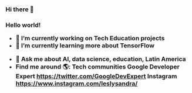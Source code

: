 ### Hi there 👋

<!--
**leslysandra/leslysandra** is a ✨ _special_ ✨ repository because its `README.md` (this file) appears on your GitHub profile.
-->

<h3>Hello world!

- 🔭 I’m currently working on Tech Education projects
- 🌱 I’m currently learning more about TensorFlow
<!--  - 👯 I’m looking to collaborate on ...
- 🤔 I’m looking for help with ... -->
- 💬 Ask me about AI, data science, education, Latin America
- Find me around 🌎:
Tech communities Google Developer Expert https://twitter.com/GoogleDevExpert 
Instagram https://www.instagram.com/leslysandra/


<!--
- 📫 How to reach me:
- 😄 Pronouns: ...
- ⚡ Fun fact: ... -->

